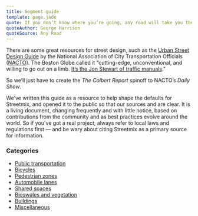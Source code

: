 ```yaml
---
title: Segment guide
template: page.jade
quote: If you don’t know where you’re going, any road will take you there.
quoteAuthor: George Harrison
quoteSource: Any Road
---
```



There are some great resources for street design, such as the [Urban Street Design Guide][NACTO] by the National Association of City Transportation Officials ([NACTO](http://nacto.org/)). The Boston Globe called it “cutting-edge, unconventional, and willing to go out on a limb. [It’s the Jon Stewart of traffic manuals](http://www.bostonglobe.com/metro/2014/04/05/starts-and-stops/mhOziSyQznrGK5hzHpHU7M/story.html).”

So we’ll just have to create the _The Colbert Report_ spinoff to NACTO’s _Daily Show_.

We’ve written this guide as a resource to help shape the defaults for Streetmix, and opened it to the public so that our sources and are clear. It is a living document, changing frequently and with little notice, based on contributions from the community and as best practices evolve around the world. So if you've got a real project, always refer to local laws and regulations first &mdash; and be wary about citing Streetmix as a primary source for information.

[NACTO]: http://nacto.org/usdg/
[Streetmix]: http://streetmix.net/

### Categories

* [Public transportation](public-transport/)
* [Bicycles](bicycles/)
* [Pedestrian zones](pedestrian-zones/)
* [Automobile lanes](automobiles/)
* [Shared spaces](shared/)
* [Bioswales and vegetation](vegetation/)
* [Buildings](buildings/)
* [Miscellaneous](misc/)

